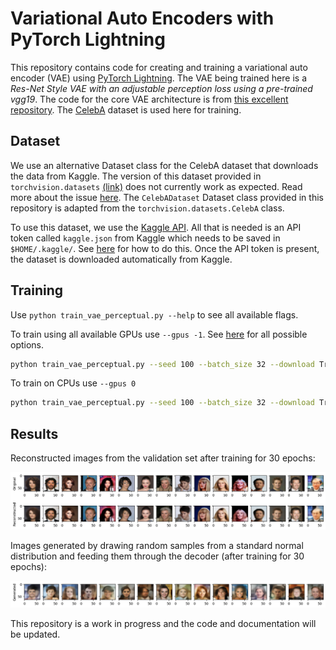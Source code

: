 # Variational Auto Encoders with PyTorch Lightning

This repository contains code for creating and training a variational auto encoder (VAE) using [PyTorch Lightning](https://pytorch-lightning.readthedocs.io). The VAE being trained here is a *Res-Net Style VAE with an adjustable perception loss using a pre-trained vgg19*. The code for the core VAE architecture is from [this excellent repository](https://github.com/LukeDitria/CNN-VAE). The [CelebA](http://mmlab.ie.cuhk.edu.hk/projects/CelebA.html) dataset is used here for training.


## Dataset
We use an alternative Dataset class for the CelebA dataset that downloads the data from Kaggle. The version of this dataset provided in `torchvision.datasets` [(link)](https://pytorch.org/vision/stable/datasets.html#celeba) does not currently work as expected. Read more about the issue [here](https://github.com/pytorch/vision/issues/2262). The `CelebADataset` Dataset class provided in this repository is adapted from the `torchvision.datasets.CelebA` class.

To use this dataset, we use the [Kaggle API](https://github.com/Kaggle/kaggle-api). All that is needed is an API token called `kaggle.json` from Kaggle which needs to be saved in `$HOME/.kaggle/`. See [here](https://github.com/Kaggle/kaggle-api#api-credentials) for how to do this. Once the API token is present, the dataset is downloaded automatically from Kaggle.


## Training

Use `python train_vae_perceptual.py --help` to see all available flags.

To train using all available GPUs use `--gpus -1`. See [here](https://pytorch-lightning.readthedocs.io/en/stable/advanced/multi_gpu.html#select-gpu-devices) for all possible options.
```bash
python train_vae_perceptual.py --seed 100 --batch_size 32 --download True --epochs 30 --lr 0.0001 --gpus -1
```

To train on CPUs use `--gpus 0`
```bash
python train_vae_perceptual.py --seed 100 --batch_size 32 --download True --epochs 30 --lr 0.0001 --gpus 0
```

## Results

Reconstructed images from the validation set after training for 30 epochs:

![Generated images](plots/reconstructed.png)

Images generated by drawing random samples from a standard normal distribution and feeding them through the decoder (after training for 30 epochs):

![Generated images](plots/generated.png)

This repository is a work in progress and the code and documentation will be updated.
